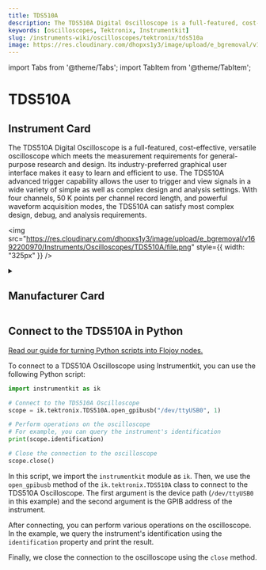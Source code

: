 ```yaml
---
title: TDS510A
description: The TDS510A Digital Oscilloscope is a full-featured, cost-effective, versatile oscilloscope which meets the measurement requirements for general-purpose research and design. Its industry-preferred graphical user interface makes it easy to learn and efficient to use. The TDS510A advanced trigger capability allows the user to trigger and view signals in a wide variety of simple as well as complex design and analysis settings. With four channels, 50 K points per channel record length, and powerful waveform acquisition modes, the TDS510A can satisfy most complex design, debug, and analysis requirements.
keywords: [oscilloscopes, Tektronix, Instrumentkit]
slug: /instruments-wiki/oscilloscopes/tektronix/tds510a
image: https://res.cloudinary.com/dhopxs1y3/image/upload/e_bgremoval/v1692200970/Instruments/Oscilloscopes/TDS510A/file.png
---
```


import Tabs from '@theme/Tabs';
import TabItem from '@theme/TabItem';

# TDS510A

## Instrument Card

<div className="flex">

<div>

The TDS510A Digital Oscilloscope is a full-featured, cost-effective, versatile oscilloscope which meets the measurement requirements for general-purpose research and design. Its industry-preferred graphical user interface makes it easy to learn and efficient to use. The TDS510A advanced trigger capability allows the user to trigger and view signals in a wide variety of simple as well as complex design and analysis settings. With four channels, 50 K points per channel record length, and powerful waveform acquisition modes, the TDS510A can satisfy most complex design, debug, and analysis requirements.

</div>

<img src="https://res.cloudinary.com/dhopxs1y3/image/upload/e_bgremoval/v1692200970/Instruments/Oscilloscopes/TDS510A/file.png" style={{ width: "325px" }} />

</div>

<details>
<summary><h2>Manufacturer Card</h2></summary>

<img src="https://res.cloudinary.com/dhopxs1y3/image/upload/e_bgremoval/v1692125954/Instruments/Vendor%20Logos/Tektronix.png" style={{ width: "100%", objectFit: "cover" }} />

Tektronix, Inc., historically widely known as Tek, is an American company best known for manufacturing test and measurement devices such as [oscilloscopes](https://en.wikipedia.org/wiki/Oscilloscope), [logic analyzers](https://en.wikipedia.org/wiki/Logic_analyzer), and video and mobile test protocol equipment. <a href="https://www.tek.com/en">Website</a>.

<ul>
  <li>Headquarters: USA</li>
  <li>Yearly Revenue (millions, USD): 5800.0</li>
</ul>
</details>

## Connect to the TDS510A in Python

[Read our guide for turning Python scripts into Flojoy nodes.](https://docs.flojoy.ai/custom-nodes/creating-custom-node/)


<Tabs>
<TabItem value="Instrumentkit" label="Instrumentkit">

To connect to a TDS510A Oscilloscope using Instrumentkit, you can use the following Python script:

```python
import instrumentkit as ik

# Connect to the TDS510A Oscilloscope
scope = ik.tektronix.TDS510A.open_gpibusb("/dev/ttyUSB0", 1)

# Perform operations on the oscilloscope
# For example, you can query the instrument's identification
print(scope.identification)

# Close the connection to the oscilloscope
scope.close()
```

In this script, we import the `instrumentkit` module as `ik`. Then, we use the `open_gpibusb` method of the `ik.tektronix.TDS510A` class to connect to the TDS510A Oscilloscope. The first argument is the device path (`/dev/ttyUSB0` in this example) and the second argument is the GPIB address of the instrument.

After connecting, you can perform various operations on the oscilloscope. In the example, we query the instrument's identification using the `identification` property and print the result.

Finally, we close the connection to the oscilloscope using the `close` method.

</TabItem>
</Tabs>